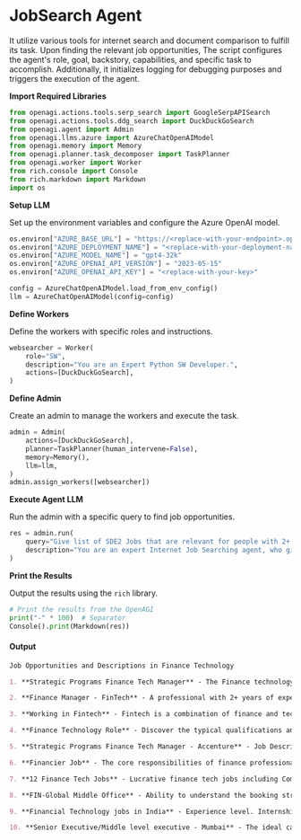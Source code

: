 # JobSearch Agent

It utilize various tools for internet search and document comparison to fulfill its task. Upon finding the relevant job opportunities, The script configures the agent's role, goal, backstory, capabilities, and specific task to accomplish. Additionally, it initializes logging for debugging purposes and triggers the execution of the agent.

**Import Required Libraries**

```python
from openagi.actions.tools.serp_search import GoogleSerpAPISearch
from openagi.actions.tools.ddg_search import DuckDuckGoSearch
from openagi.agent import Admin
from openagi.llms.azure import AzureChatOpenAIModel
from openagi.memory import Memory
from openagi.planner.task_decomposer import TaskPlanner
from openagi.worker import Worker
from rich.console import Console
from rich.markdown import Markdown
import os
```

**Setup LLM**&#x20;

Set up the environment variables and configure the Azure OpenAI model.

```python
os.environ["AZURE_BASE_URL"] = "https://<replace-with-your-endpoint>.openai.azure.com/"
os.environ["AZURE_DEPLOYMENT_NAME"] = "<replace-with-your-deployment-name>"
os.environ["AZURE_MODEL_NAME"] = "gpt4-32k"
os.environ["AZURE_OPENAI_API_VERSION"] = "2023-05-15"
os.environ["AZURE_OPENAI_API_KEY"] = "<replace-with-your-key>"

config = AzureChatOpenAIModel.load_from_env_config()
llm = AzureChatOpenAIModel(config=config)
```

**Define Workers**&#x20;

Define the workers with specific roles and instructions.

```python
websearcher = Worker(
    role="SW",
    description="You are an Expert Python SW Developer.",
    actions=[DuckDuckGoSearch],
)
```

**Define Admin**&#x20;

Create an admin to manage the workers and execute the task.

```python
admin = Admin(
    actions=[DuckDuckGoSearch],
    planner=TaskPlanner(human_intervene=False),
    memory=Memory(),
    llm=llm,
)
admin.assign_workers([websearcher])
```

**Execute Agent LLM**&#x20;

Run the admin with a specific query to find job opportunities.

```python
res = admin.run(
    query="Give list of SDE2 Jobs that are relevant for people with 2+ years of experience in Python. Need at least 10 job opportunities.",
    description="You are an expert Internet Job Searching agent, who gives you the best job opportunities that can be applied to.",
)
```

**Print the Results**

&#x20;Output the results using the `rich` library.

```python
# Print the results from the OpenAGI
print("-" * 100)  # Separator
Console().print(Markdown(res))
```

#### Output

```markdown
Job Opportunities and Descriptions in Finance Technology

1. **Strategic Programs Finance Tech Manager** - The Finance technology team supervises a large portfolio of ongoing transformation programs that are each operated by individual teams from Finance, CIO and more. [More details](https://www.accenture.com/in-en/careers/jobdetails?id=R354135_en)

2. **Finance Manager - FinTech** - A professional with 2+ years of experience is needed for end to end Business Finance like Strategic Planning, preparing & managing the finances. [More details](https://iimjobs.com/j/finance-manager-fintech-3-8-yrs-1194909)

3. **Working in Fintech** - Fintech is a combination of finance and technology. This combination has set high standards in the field of employment. [More details](https://imarticus.org/blog/what-is-job-description-to-work-in-fintech-and-what-are-the-skills-required/)

4. **Finance Technology Role** - Discover the typical qualifications and responsibilities for a role in Finance Technology. [More details](https://www.glassdoor.co.in/Career/technology-finance-career_KO0,18.htm)

5. **Strategic Programs Finance Tech Manager - Accenture** - Job Description for Strategic Programs Finance Tech Manager in Accenture in Gurgaon for 7 to 11 years of experience. [More details](https://www.naukri.com/job-listings-strategic-programs-finance-tech-manager-accenture-solutions-pvt-ltd-gurugram-7-to-11-years-020524909932)

6. **Financier Job** - The core responsibilities of finance professionals involve analyzing data, reconciling, providing financial advice, optimizing cash flow, and preparing. [More details](https://emeritus.org/in/learn/financier-job-roles-and-responsibilities/)

7. **12 Finance Tech Jobs** - Lucrative finance tech jobs including Compliance specialist, Cybersecurity specialist, App developer, Automation engineer, UX designer. [More details](https://www.indeed.com/career-advice/finding-a-job/finance-tech-jobs)

8. **FIN-Global Middle Office** - Ability to understand the booking structure for complex trades and raise relevant issues to Product Control management. Good Logical reasoning skills, ability. [More details](https://careers.nomura.com/Nomura/job/Mumbai-FIN-Global-Middle-Office/1128931300/)

9. **Financial Technology jobs in India** - Experience level. Internship (48). Entry level (1,708). Associate (588). Mid-Senior level (5,269). Director (402). [More details](https://in.linkedin.com/jobs/financial-technology-jobs)

10. **Senior Executive/Middle level executive - Mumbai** - The ideal candidate will be responsible for identifying, analyzing, and strategizing the resolution of non-performing assets (NPAs) acquired. [More details](https://www.naukri.com/job-listings-senior-executive-middle-level-executive-acaipl-investment-financial-services-mumbai-3-to-8-years-080524005387)
```

####
